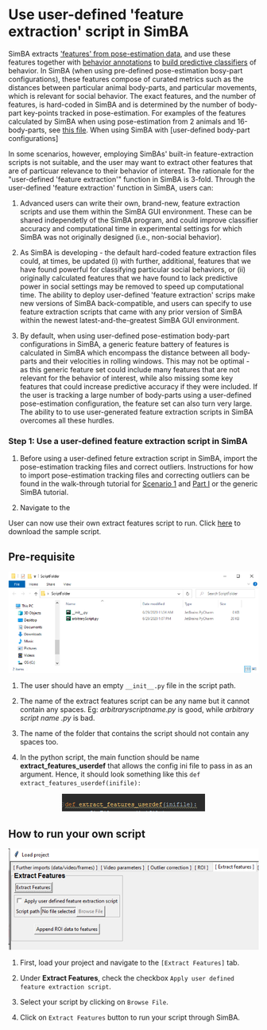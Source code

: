 # Use user-defined 'feature extraction' script in SimBA

SimBA extracts ['features' from pose-estimation data](https://github.com/sgoldenlab/simba/blob/master/docs/tutorial.md#step-5-extract-features), and use these features together with [behavior annotations](https://github.com/sgoldenlab/simba/blob/master/docs/tutorial.md#step-6-label-behavior) to [build predictive classifiers](https://github.com/sgoldenlab/simba/blob/master/docs/tutorial.md#step-7-train-machine-model) of behavior. In SimBA (when using pre-defined pose-estimation bosy-part configurations), these features compose of curated metrics such as the distances between particular animal body-parts, and particular movements, which is relevant for social behavior. The exact features, and the number of features, is hard-coded in SimBA and is determined by the number of body-part key-points tracked in pose-estimation. For examples of the features calculated by SimBA when using pose-estimation from 2 animals and 16-body-parts, see [this file](https://github.com/sgoldenlab/simba/blob/master/misc/Feature_description.csv). When using SimBA with [user-defined body-part configurations]

In some scenarios, however, employing SimBAs' built-in feature-extraction scripts is not suitable, and the user may want to extract other features that are of particuar relevance to their behavior of interest. The rationale for the "user-defined 'feature extraction'" function in SimBA is 3-fold. Through the user-defined 'feature extraction' function in SimBA, users can:

1. Advanced users can write their own, brand-new, feature extraction scripts and use them within the SimBA GUI environment. These can be shared independetly of the SimBA program, and could improve classifier accuracy and computational time in experimental settings for which SimBA was not originally designed (i.e., non-social behavior). 

2. As SimBA is developing - the default hard-coded feature extraction files could, at times, be updated (i) with further, additional, features that we have found powerful for classifying particular social behaviors, or (ii) originally calculated features that we have found to lack predictive power in social settings may be removed to speed up computational time. The ability to deploy user-defined 'feature extraction' scrips make new versions of SimBA back-compatible, and users can specify to use feature extraction scripts that came with any prior version of SimBA within the newest latest-and-the-greatest SimBA GUI environment.      

3. By default, when using user-defined pose-estimation body-part configurations in SimBA, a generic feature battery of features is calculated in SimBA which encompass the distance between all body-parts and their velocities in rolling windows.  This may  not be optimal - as this generic feature set could include many features that are not relevant for the behavior of interest, while also missing some key features that could increase predictive accuracy if they were included. If the user is tracking a large number of body-parts using a user-defined pose-estimation configuration, the feature set can also turn very large. The ability to to use user-generated feature extraction scripts in SimBA overcomes all these hurdles.       

### Step 1: Use a user-defined feature extraction script in SimBA

1. Before using a user-defined feture extraction script in SimBA, import the pose-estimation tracking files and correct outliers. Instructions for how to import pose-estimation tracking files and correcting outliers can be found in the walk-through tutorial for [Scenario 1](https://github.com/sgoldenlab/simba/blob/master/docs/Scenario1.md) and [Part I](https://github.com/sgoldenlab/simba/blob/master/docs/tutorial.md#step-1-generate-project-config%5D) or the generic SimBA tutorial.  

2. Navigate to the 

User can now use their own extract features script to run. Click [here](https://osf.io/cmkub/) to download the sample script.

## Pre-requisite

![](/images/effolder.PNG)

1. The user should have an empty `__init__.py` file in the script path.

2. The name of the extract features script can be any name but it cannot contain any spaces. Eg: *arbitraryscriptname.py* is good, while *arbitrary script name .py* is bad.

3. The name of the folder that contains the script should not contain any spaces too.

4. In the python script, the main function should be name **extract_features_userdef** that allows the config ini file to pass in as an argument. Hence,
it should look something like this `def extract_features_userdef(inifile):`


<p align="center">
  <img width="288" height="35" src="/images/defextractf.PNG">
</p>


## How to run your own script

![](/images/extractfusrdef.PNG)

1. First, load your project and navigate to the `[Extract Features]` tab.

2. Under **Extract Features**, check the checkbox `Apply user defined feature extraction script`.

3. Select your script by clicking on `Browse File`.

4. Click on `Extract Features` button to run your script through SimBA.

